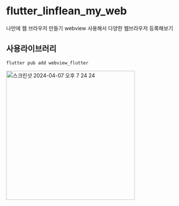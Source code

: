 # flutter_linflean_my_web

나만에 웹 브라우저 만들기
webview 사용해서 다양한 웹브라우저 등록해보기

## 사용라이브러리

`flutter pub add webview_flutter`


 <img width="347" alt="스크린샷 2024-04-07 오후 7 24 24" src="https://github.com/hee462/flutter_inflean_my_web/assets/130423866/8ef05ab2-5b62-4bb1-abdf-f8054959caf8">
